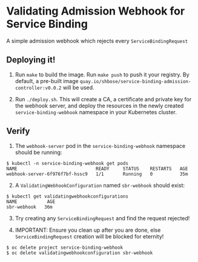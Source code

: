 # Validating Admission Webhook for Service Binding

A simple admission webhook which rejects every `ServiceBindingRequest`

## Deploying it!

1. Run `make` to build the image. Run `make push` to push it your registry. By default, a pre-built image `quay.io/shbose/service-binding-admission-controller:v0.0.2` will be used. 

2. Run `./deploy.sh`. This will create a CA, a certificate and private key for the webhook server,
and deploy the resources in the newly created `service-binding-webhook` namespace in your Kubernetes cluster.


## Verify

1. The `webhook-server` pod in the `service-binding-webhook` namespace should be running:
```
$ kubectl -n service-binding-webhook get pods
NAME                             READY     STATUS    RESTARTS   AGE
webhook-server-6f976f7bf-hssc9   1/1       Running   0          35m
```

2. A `ValidatingWebhookConfiguration` named `sbr-webhook` should exist:
```
$ kubectl get validatingwebhookconfigurations
NAME           AGE
sbr-webhook   36m
```
3. Try creating any `ServiceBindingRequest` and find the request rejected!

4. IMPORTANT: Ensure you clean up after you are done, else `ServiceBindingRequest` creation will be blocked for eternity!

```
$ oc delete project service-binding-webhook
$ oc delete validatingwebhookconfiguration sbr-webhook
```

